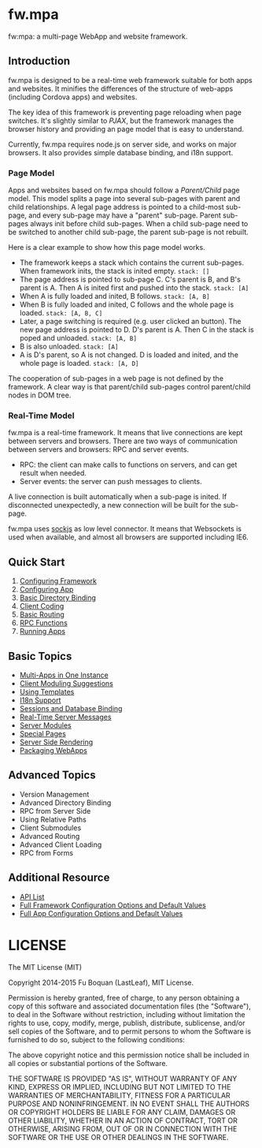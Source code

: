 # fw.mpa #
fw:mpa: a multi-page WebApp and website framework.

## Introduction ##

fw.mpa is designed to be a real-time web framework suitable for both apps and websites.
It minifies the differences of the structure of web-apps (including Cordova apps) and websites.

The key idea of this framework is preventing page reloading when page switches.
It's slightly similar to _PJAX_, but the framework manages the browser history and providing an page model that is easy to understand.

Currently, fw.mpa requires node.js on server side, and works on major browsers.
It also provides simple database binding, and i18n support.

### Page Model ###

Apps and websites based on fw.mpa should follow a _Parent/Child_ page model. This model splits a page into several sub-pages with parent and child relationships. A legal page address is pointed to a child-most sub-page, and every sub-page may have a "parent" sub-page. Parent sub-pages always init before child sub-pages. When a child sub-page need to be switched to another child sub-page, the parent sub-page is not rebuilt.

Here is a clear example to show how this page model works.

* The framework keeps a stack which contains the current sub-pages. When framework inits, the stack is inited empty. `stack: []`
* The page address is pointed to sub-page C. C's parent is B, and B's parent is A. Then A is inited first and pushed into the stack. `stack: [A]`
* When A is fully loaded and inited, B follows. `stack: [A, B]`
* When B is fully loaded and inited, C follows and the whole page is loaded. `stack: [A, B, C]`
* Later, a page switching is required (e.g. user clicked an button). The new page address is pointed to D. D's parent is A. Then C in the stack is poped and unloaded. `stack: [A, B]`
* B is also unloaded. `stack: [A]`
* A is D's parent, so A is not changed. D is loaded and inited, and the whole page is loaded. `stack: [A, D]`

The cooperation of sub-pages in a web page is not defined by the framework. A clear way is that parent/child sub-pages control parent/child nodes in DOM tree.

### Real-Time Model ###

fw.mpa is a real-time framework. It means that live connections are kept between servers and browsers. There are two ways of communication between servers and browsers: RPC and server events.

* RPC: the client can make calls to functions on servers, and can get result when needed.
* Server events: the server can push messages to clients.

A live connection is built automatically when a sub-page is inited. If disconnected unexpectedly, a new connection will be built for the sub-page.

fw.mpa uses [sockjs](https://github.com/sockjs) as low level connector. It means that Websockets is used when available, and almost all browsers are supported including IE6.

## Quick Start ##

1. [Configuring Framework](doc/quick_start/config_fw.md)
1. [Configuring App](doc/quick_start/config_app.md)
1. [Basic Directory Binding](doc/quick_start/dir_binding.md)
1. [Client Coding](doc/quick_start/client.md)
1. [Basic Routing](doc/quick_start/routing.md)
1. [RPC Functions](doc/quick_start/rpc.md)
1. [Running Apps](doc/quick_start/running.md)

## Basic Topics ##

* [Multi-Apps in One Instance](doc/basic_topics/multi_apps.md)
* [Client Moduling Suggestions](doc/basic_topics/client_moduling.md)
* [Using Templates](doc/basic_topics/using_templates.md)
* [I18n Support](doc/basic_topics/i18n.md)
* [Sessions and Database Binding](doc/basic_topics/database_binding.md)
* [Real-Time Server Messages](doc/basic_topics/server_messages.md)
* [Server Modules](doc/basic_topics/server_modules.md)
* [Special Pages](doc/basic_topics/special_pages.md)
* [Server Side Rendering](doc/basic_topics/rendering.md)
* [Packaging WebApps](doc/basic_topics/webapps.md)

## Advanced Topics ##

* Version Management
* Advanced Directory Binding
* RPC from Server Side
* Using Relative Paths
* Client Submodules
* Advanced Routing
* Advanced Client Loading
* RPC from Forms

## Additional Resource ##

* [API List](doc/api.md)
* [Full Framework Configuration Options and Default Values](lib/default/fwconfig.js)
* [Full App Configuration Options and Default Values](lib/default/appconfig.js)

# LICENSE #
The MIT License (MIT)

Copyright 2014-2015 Fu Boquan (LastLeaf), MIT License.

Permission is hereby granted, free of charge, to any person obtaining a copy of
this software and associated documentation files (the "Software"), to deal in
the Software without restriction, including without limitation the rights to
use, copy, modify, merge, publish, distribute, sublicense, and/or sell copies of
the Software, and to permit persons to whom the Software is furnished to do so,
subject to the following conditions:

The above copyright notice and this permission notice shall be included in all
copies or substantial portions of the Software.

THE SOFTWARE IS PROVIDED "AS IS", WITHOUT WARRANTY OF ANY KIND, EXPRESS OR
IMPLIED, INCLUDING BUT NOT LIMITED TO THE WARRANTIES OF MERCHANTABILITY, FITNESS
FOR A PARTICULAR PURPOSE AND NONINFRINGEMENT. IN NO EVENT SHALL THE AUTHORS OR
COPYRIGHT HOLDERS BE LIABLE FOR ANY CLAIM, DAMAGES OR OTHER LIABILITY, WHETHER
IN AN ACTION OF CONTRACT, TORT OR OTHERWISE, ARISING FROM, OUT OF OR IN
CONNECTION WITH THE SOFTWARE OR THE USE OR OTHER DEALINGS IN THE SOFTWARE.
